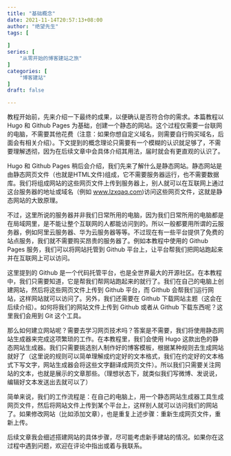 ```yaml
---
title: "基础概念"
date: 2021-11-14T20:57:13+08:00
author: "绝望先生"
tags: [
    
]
series: [
    "从零开始的博客建站之旅"
]
categories: [
    "博客建站"
]
draft: false

---
```


教程开始前，先来介绍一下最终的成果，以便确认是否符合你的需求。本篇教程以 Hugo 和 Github Pages 为基础，创建一个静态的网站。这个过程仅需要一台联网的电脑，不需要其他花费（注意：如果你想自定义域名，则需要自行购买域名，后面会有相关介绍）。下文提到的概念理论只需要有一个模糊的认识就足够了，不需要理解透彻，因为在后续文章中会具体介绍其用法，届时就会有更直观的认识了。

Hugo 和 Github Pages 稍后会介绍，我们先来了解什么是静态网站。静态网站是由静态网页文件（也就是HTML文件)组成，它不需要服务器运行，也不需要数据库。我们将组成网站的这些网页文件上传到服务器上，别人就可以在互联网上通过这台服务器的地址或域名（例如 www.lzxqaq.com)访问这些网页文件，这就是静态网站的大致原理。

不过，这里所说的服务器并非我们日常所用的电脑，因为我们日常所用的电脑都是在局域网里，是不能让整个互联网的人都能访问到的。所以一般都要用所谓的云服务器，例如阿里云服务器、华为云服务器等等。不过现在有一些平台提供了免费的站点服务，我们就不需要购买昂贵的服务器了。例如本教程中使用的 Github Pages 服务，我们可以将网站托管到 Github 平台上，让平台帮我们把网站跑起来并在互联网上可以访问。

这里提到的 Github 是一个代码托管平台，也是全世界最大的开源社区。在本教程中，我们只需要知道，它是帮我们帮网站跑起来的就行了。我们在自己的电脑上创建网站，然后将这些网页文件上传到 Github 平台，而 Github 会帮我们运行网站，这样网站就可以访问了。另外，我们还需要在 Github 下载网站主题（这会在后续介绍）。如何将我们的网站文件上传到 Github 或者从 Github 下载东西呢？这里我们会用到 Git 这个工具。

那么如何建立网站呢？需要去学习网页技术吗？答案是不需要，我们将使用静态网站生成器来完成这项繁琐的工作。在本教程里，我们会使用 Hugo 这款出色的静态网站生成器。我们只需要挑选别人制作好的博客模板，根据某种规则去生成网站就好了（这里说的规则可以简单理解成约定好的文本格式，我们在约定好的文本格式下写文字，网站生成器会将这些文字翻译成网页文件）。所以我们只需要关注网站的文本，也就是展示的文章那些。（理想状态下，就类似我们写微博、发说说，编辑好文本发送出去就可以了）

简单来说，我们的工作流程是：在自己的电脑上，用一个静态网站生成器工具生成网页文件，然后将网站文件上传到某个平台上，这样别人就可以访问我们的网站了。如果修改网站（比如添加文章），也是重复上述步骤：重新生成网页文件，重新上传。

后续文章我会细述搭建网站的具体步骤，尽可能考虑新手建站的情况。如果你在这过程中遇到问题，欢迎在评论中指出或着与我联系。